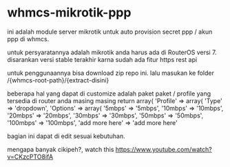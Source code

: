 # whmcs-mikrotik-ppp

ini adalah module server mikrotik untuk auto provision secret ppp / akun ppp di whmcs.

untuk persyaratannya adalah mikrotik anda harus ada di RouterOS versi 7. disarankan versi stable terakhir karna sudah ada fitur https rest api

untuk penggunaannya bisa download zip repo ini. lalu masukan ke folder /{whmcs-root-path}/{extract-disini}

beberapa hal yang dapat di customize adalah paket paket / profile yang tersedia di router anda masing masing
return array(
        'Profile' => array(
            'Type' => 'dropdown',
            'Options' => array(
                '5mbps' => '5mbps',
                '10mbps' => '10mbps',
                '20mbps' => '20mbps',
                '30mbps' => '30mbps',
                '50mbps' => '50mbps',
                '100mbps' => '100mbps',
				'add more here' => 'add more here'

bagian ini dapat di edit sesuai kebutuhan.










mengapa banyak cikipeh?, watch this https://www.youtube.com/watch?v=CKzcPTO8ifA
